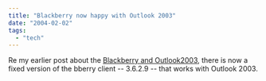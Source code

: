 ```yaml
---
title: "Blackberry now happy with Outlook 2003"
date: "2004-02-02"
tags: 
  - "tech"
---
```


Re my earlier post about the [Blackberry and Outlook2003](http://www.theludwigs.com/archives/001298.html "a little ludwig goes a long way: Blackberry and Outlook2003"), there is now a fixed version of the bberry client -- 3.6.2.9 -- that works with Outlook 2003.
